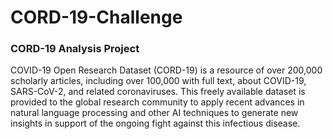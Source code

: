 # CORD-19-Challenge

### CORD-19 Analysis Project

COVID-19 Open Research Dataset (CORD-19) is a resource of over 200,000 scholarly articles, 
including over 100,000 with full text, about COVID-19, SARS-CoV-2, and related coronaviruses. 
This freely available dataset is provided to the global research community to apply 
recent advances in natural language processing and other AI techniques to generate new insights in support of the ongoing fight against this infectious disease.
